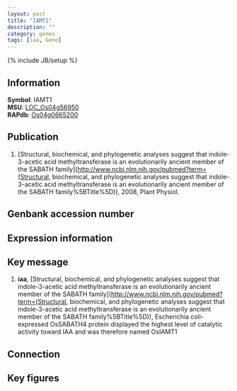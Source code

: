 ```yaml
---
layout: post
title: "IAMT1"
description: ""
category: genes
tags: [iaa, Gene]
---
```

{% include JB/setup %}

## Information
__Symbol__: IAMT1  
__MSU__: [LOC_Os04g56950](http://rice.plantbiology.msu.edu/cgi-bin/ORF_infopage.cgi?orf=LOC_Os04g56950)  
__RAPdb__: [Os04g0665200](http://rapdb.dna.affrc.go.jp/viewer/gbrowse_details/irgsp1?name=Os04g0665200)  

## Publication
1. [Structural, biochemical, and phylogenetic analyses suggest that indole-3-acetic acid methyltransferase is an evolutionarily ancient member of the SABATH family](http://www.ncbi.nlm.nih.gov/pubmed?term=(Structural, biochemical, and phylogenetic analyses suggest that indole-3-acetic acid methyltransferase is an evolutionarily ancient member of the SABATH family%5BTitle%5D)), 2008, Plant Physiol.

## Genbank accession number

## Expression information

## Key message
1. __iaa__, [Structural, biochemical, and phylogenetic analyses suggest that indole-3-acetic acid methyltransferase is an evolutionarily ancient member of the SABATH family](http://www.ncbi.nlm.nih.gov/pubmed?term=(Structural, biochemical, and phylogenetic analyses suggest that indole-3-acetic acid methyltransferase is an evolutionarily ancient member of the SABATH family%5BTitle%5D)),  Escherichia coli-expressed OsSABATH4 protein displayed the highest level of catalytic activity toward IAA and was therefore named OsIAMT1

## Connection

## Key figures


